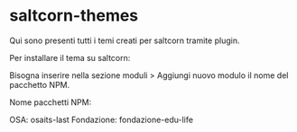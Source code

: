 # saltcorn-themes
Qui sono presenti tutti i temi creati per saltcorn tramite plugin.


Per installare il tema su saltcorn:

Bisogna inserire nella sezione moduli > Aggiungi nuovo modulo il nome del pacchetto NPM.

Nome pacchetti NPM:

OSA: osaits-last
Fondazione: fondazione-edu-life
